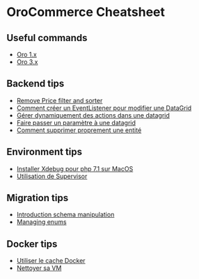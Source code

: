 OroCommerce Cheatsheet
======================

Useful commands
-------------------------

* [Oro 1.x](command/oro1.md)
* [Oro 3.x](command/oro3.md)

Backend tips
------------

* [Remove Price filter and sorter](backend/remove-price-filter.md)
* [Comment créer un EventListener pour modifier une DataGrid](backend/event-listener-datagrid.md)
* [Gérer dynamiquement des actions dans une datagrid](backend/dynamic-action-datagrid.md)
* [Faire passer un paramètre à une datagrid](backend/pass-param-to-datagrid.md)
* [Comment supprimer proprement une entité](backend/delete-entity.md)

Environment tips
------------

* [Installer Xdebug pour php 7.1 sur MacOS](environment/installer-xdebug-php71.md)
* [Utilisation de Supervisor](supervisor/supervisor.md)


Migration tips
------------

* [Introduction schema manipulation](migrations/introduction.md)
* [Managing enums](migrations/enum.md)

Docker tips
------------

* [Utiliser le cache Docker](docker/use-cache.md)
* [Nettoyer sa VM](docker/clean-vm.md)
